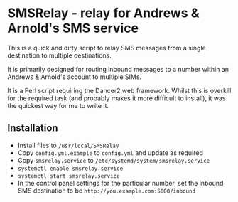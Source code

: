 # SMSRelay - relay for Andrews & Arnold's SMS service

This is a quick and dirty script to relay SMS messages from a single
destination to multiple destinations.

It is primarily designed for routing inbound messages to a number within an
Andrews & Arnold's account to multiple SIMs.

It is a Perl script requiring the Dancer2 web framework. Whilst this is
overkill for the required task (and probably makes it more difficult to
install), it was the quickest way for me to write it.

## Installation

* Install files to ```/usr/local/SMSRelay```
* Copy ```config.yml.example``` to ```config.yml``` and update as required
* Copy ```smsrelay.service``` to ```/etc/systemd/system/smsrelay.service```
* ```systemctl enable smsrelay.service```
* ```systemctl start smsrelay.service```
* In the control panel settings for the particular number, set the inbound SMS destination to be ```http://you.example.com:5000/inbound```


